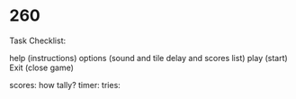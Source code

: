 260
===
Task Checklist:

help (instructions)
options (sound and tile delay and scores list)
play (start)
Exit (close game)

scores: how tally?
timer:
tries:
